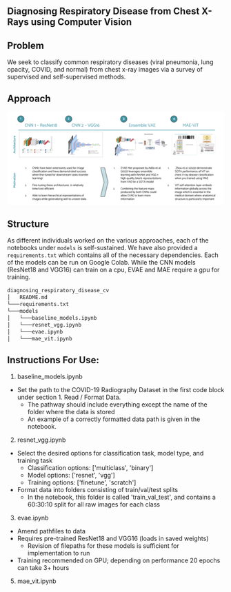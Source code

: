 ## Diagnosing Respiratory Disease from Chest X-Rays using Computer Vision

## Problem
We seek to classify common respiratory diseases (viral pneumonia, lung opacity, COVID, and normal) from chest x-ray images via a survey of supervised and self-supervised methods. 

## Approach
![Screenshot](screenshot.png)

## Structure
As different individuals worked on the various approaches, each of the notebooks under ```models``` is self-sustained. We have also provided a ```requirements.txt``` which contains all of the necessary dependencies. Each of the models can be run on Google Colab. While the CNN models (ResNet18 and VGG16) can train on a cpu, EVAE and MAE require a gpu for training.
```
diagnosing_respiratory_disease_cv
│   README.md
└───requirements.txt
└───models
│   └───baseline_models.ipynb
│   └───resnet_vgg.ipynb
│   └───evae.ipynb
│   └───mae_vit.ipynb
```

## Instructions For Use:
1. baseline_models.ipynb
- Set the path to the COVID-19 Radiography Dataset in the first code block under section 1. Read / Format Data.
    - The pathway should include everything except the name of the folder where the data is stored
    - An example of a correctly formatted data path is given in the notebook.

2. resnet_vgg.ipynb
- Select the desired options for classification task, model type, and training task
    - Classification options: ['multiclass', 'binary']
    - Model options: ['resnet', 'vgg']
    - Training options: ['finetune', 'scratch']
- Format data into folders consisting of train/val/test splits
    - In the notebook, this folder is called 'train_val_test', and contains a 60:30:10 split for all raw images for each class

3. evae.ipynb
- Amend pathfiles to data
- Requires pre-trained ResNet18 and VGG16 (loads in saved weights)
    - Revision of filepaths for these models is sufficient for implementation to run
- Training recommended on GPU; depending on performance 20 epochs can take 3+ hours
    
5. mae_vit.ipynb

